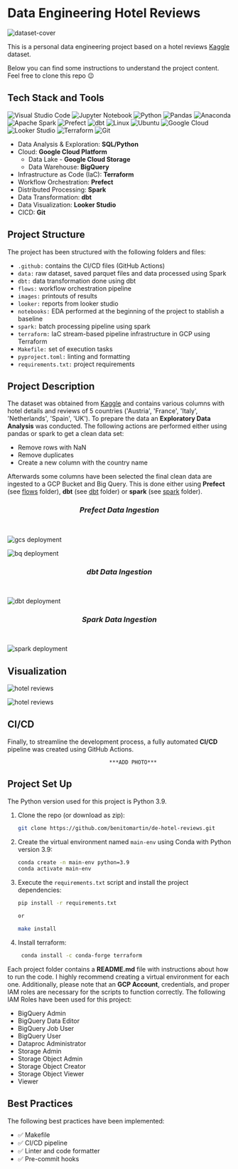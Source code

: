 # Data Engineering Hotel Reviews

![dataset-cover](https://github.com/benitomartin/templates/assets/116911431/88d28c42-a2c8-4632-90c5-f95b57bc0004)

This is a personal data engineering project based on a hotel reviews [Kaggle](https://www.kaggle.com/datasets/hellbuoy/car-price-prediction) dataset.

Below you can find some instructions to understand the project content. Feel free to clone this repo :wink:

## Tech Stack and Tools

![Visual Studio Code](https://img.shields.io/badge/Visual%20Studio%20Code-0078d7.svg?style=for-the-badge&logo=visual-studio-code&logoColor=white)
![Jupyter Notebook](https://img.shields.io/badge/jupyter-%23FA0F00.svg?style=for-the-badge&logo=jupyter&logoColor=white)
![Python](https://img.shields.io/badge/python-3670A0?style=for-the-badge&logo=python&logoColor=ffdd54)
![Pandas](https://img.shields.io/badge/pandas-%23150458.svg?style=for-the-badge&logo=pandas&logoColor=white)
![Anaconda](https://img.shields.io/badge/Anaconda-%2344A833.svg?style=for-the-badge&logo=anaconda&logoColor=white)
![Apache Spark](https://img.shields.io/badge/Apache%20Spark-E25A1C.svg?style=for-the-badge&logo=Apache-Spark&logoColor=white)
![Prefect](https://img.shields.io/badge/Prefect-024DFD.svg?style=for-the-badge&logo=Prefect&logoColor=white)
![dbt](https://img.shields.io/badge/dbt-FF694B.svg?style=for-the-badge&logo=dbt&logoColor=white)
![Linux](https://img.shields.io/badge/Linux-FCC624?style=for-the-badge&logo=linux&logoColor=white)
![Ubuntu](https://img.shields.io/badge/Ubuntu-E95420?style=for-the-badge&logo=ubuntu&logoColor=white)
![Google Cloud](https://img.shields.io/badge/GoogleCloud-%234285F4.svg?style=for-the-badge&logo=google-cloud&logoColor=white)
![Looker Studio](https://img.shields.io/badge/Looker-4285F4.svg?style=for-the-badge&logo=Looker&logoColor=white)
![Terraform](https://img.shields.io/badge/terraform-%235835CC.svg?style=for-the-badge&logo=terraform&logoColor=white)
![Git](https://img.shields.io/badge/git-%23F05033.svg?style=for-the-badge&logo=git&logoColor=white)

* Data Analysis & Exploration: **SQL/Python**
* Cloud: **Google Cloud Platform**
  * Data Lake - **Google Cloud Storage**
  * Data Warehouse: **BigQuery**
* Infrastructure as Code (IaC): **Terraform**
* Workflow Orchestration: **Prefect**
* Distributed Processing: **Spark**
* Data Transformation: **dbt**
* Data Visualization: **Looker Studio**
* CICD: **Git**

## Project Structure

The project has been structured with the following folders and files:

* `.github:` contains the CI/CD files (GitHub Actions)
* `data:` raw dataset, saved parquet files and data processed using Spark
* `dbt:` data transformation done using dbt
* `flows:` workflow orchestration pipeline
* `images:` printouts of results
* `looker:` reports from looker studio
* `notebooks:` EDA performed at the beginning of the project to stablish a baseline
* `spark:` batch processing pipeline using spark
* `terraform:` IaC stream-based pipeline infrastructure in GCP using Terraform
* `Makefile:` set of execution tasks
* `pyproject.toml:` linting and formatting
* `requirements.txt:` project requirements

## Project Description

The dataset was obtained from [Kaggle](https://www.kaggle.com/datasets/jiashenliu/515k-hotel-reviews-data-in-europe) and contains various columns with hotel details and reviews of 5 countries ('Austria', 'France', 'Italy', 'Netherlands', 'Spain', 'UK'). To prepare the data an **Exploratory Data Analysis** was conducted. The following actions are performed either using pandas or spark to get a clean data set:

* Remove rows with NaN
* Remove duplicates
* Create a new column with the country name

Afterwards some columns have been selected the final clean data are ingested to a GCP Bucket and Big Query. This is done either using **Prefect** (see [flows](https://github.com/benitomartin/de-hotel-reviews/tree/main/flows) folder), **dbt** (see [dbt](https://github.com/benitomartin/de-hotel-reviews/tree/main/dbt) folder) or **spark** (see [spark](https://github.com/benitomartin/de-hotel-reviews/tree/main/spark) folder).

<h3 align="center"><i>Prefect Data Ingestion</i></h3>
&nbsp;

![gcs deployment](https://github.com/benitomartin/de-hotel-reviews/blob/main/images/etl_to_gcs%20flow.png)

![bq deployment](https://github.com/benitomartin/de-hotel-reviews/blob/main/images/etl_gcs_to_bq%20flow.png)

<h3 align="center"><i>dbt Data Ingestion</i></h3>
&nbsp;

![dbt deployment](https://github.com/benitomartin/de-hotel-reviews/blob/main/images/dbt%20build%20production.png)

<h3 align="center"><i>Spark Data Ingestion</i></h3>
&nbsp;

![spark deployment](https://github.com/benitomartin/de-hotel-reviews/blob/main/images/spark%20deployment%20all%20hotels.png)

## Visualization

![hotel reviews](https://github.com/benitomartin/de-hotel-reviews/blob/main/images/Hotel%20Reviews.png)

![hotel reviews](https://github.com/benitomartin/de-hotel-reviews/blob/main/images/Hotel%20Reviews%20France.png)

## CI/CD

Finally, to streamline the development process, a fully automated **CI/CD** pipeline was created using GitHub Actions.

                                    ***ADD PHOTO***

## Project Set Up

The Python version used for this project is Python 3.9.

1. Clone the repo (or download as zip):

   ```bash
   git clone https://github.com/benitomartin/de-hotel-reviews.git
   ```

2. Create the virtual environment named `main-env` using Conda with Python version 3.9:

   ```bash
   conda create -n main-env python=3.9
   conda activate main-env
   ```

3. Execute the `requirements.txt` script and install the project dependencies:

    ```bash
    pip install -r requirements.txt

    or

    make install
    ```

4. Install terraform:

   ```bash
    conda install -c conda-forge terraform
    ```

Each project folder contains a **README.md** file with instructions about how to run the code. I highly recommend creating a virtual environment for each one. Additionally, please note that an **GCP Account**, credentials, and proper IAM roles are necessary for the scripts to function correctly. The following IAM Roles have been used for this project:

* BigQuery Admin
* BigQuery Data Editor
* BigQuery Job User
* BigQuery User
* Dataproc Administrator
* Storage Admin
* Storage Object Admin
* Storage Object Creator
* Storage Object Viewer
* Viewer

## Best Practices

The following best practices have been implemented:

* :white_check_mark: Makefile
* :white_check_mark: CI/CD pipeline
* :white_check_mark: Linter and code formatter
* :white_check_mark: Pre-commit hooks
